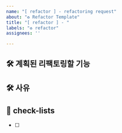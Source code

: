 ```yaml
---
name: "[ refactor ] - refactoring request"
about: "♻️ Refactor Template"
title: "[ refactor ] - "
labels: "♻️ refactor"
assignees: ''

---
```


## 🛠️ 계획된 리팩토링할 기능
[//]: # (어떠한 기능 / 화면을 리팩토링하는지 적습니다.)



## 🛠 사유
[//]: # (해당 기능에서 "왜?" 리팩토링하는지 적습니다.)



## 📝 check-lists
- [ ]
